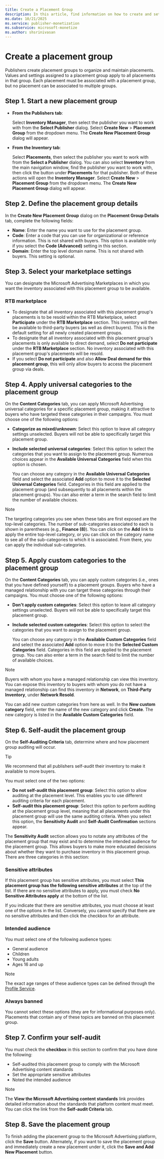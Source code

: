 ```yaml
---
title: Create a Placement Group
description: In this article, find information on how to create and set up a placement group.
ms.date: 10/21/2025
ms.service: publisher-monetization
ms.subservice: microsoft-monetize
ms.author: shsrinivasan
---
```


# Create a placement group

Publishers create placement groups to organize and maintain placements. Values and settings assigned to a placement group apply to all placements in that group. Each placement must be associated with a placement group, but no placement can be associated to multiple groups.

## Step 1. Start a new placement group

- **From the Publishers tab**:

    Select **Inventory Manager**, then select the publisher you want to work with from the **Select Publisher** dialog. Select **Create New** > **Placement Group** from the dropdown menu. The **Create New Placement Group** dialog will appear.

- **From the Inventory tab**:

    Select **Placements**, then select the publisher you want to work with from the **Select a Publisher** dialog. You can also select **Inventory** from the main navigation window, find the publisher you want to work with, then click the button under **Placements** for that publisher. Both of these actions will open the **Inventory Manager**. Select **Create New** > **Placement Group** from the dropdown menu. The **Create New Placement Group** dialog will appear.

## Step 2. Define the placement group details

In the **Create New Placement Group** dialog on the **Placement Group Details** tab, complete the following fields:

- **Name**: Enter the name you want to use for the placement group.
- **Code**: Enter a code that you can use for organizational or reference information. This is not shared with buyers. This option is available only if you select the **Code (Advanced)** setting in this section.
- **Domain**: Enter the top level domain name. This is not shared with buyers. This setting is optional.

## Step 3. Select your marketplace settings

You can designate the Microsoft Advertising Marketplaces in which you want the inventory associated with this placement group to be available.

### RTB marketplace

- To designate that all inventory associated with this placement group's placements is to be resold within the RTB Marketplace, select **Participate** under the **RTB Marketplace** section. This inventory will then be available to third-party buyers (as well as direct buyers). This is the default setting for all newly created placement groups.
- To designate that all inventory associated with this placement group's placements is only available to direct demand, select **Do not participate** under the **RTB Marketplace** section. No inventory associated with this placement group's placements will be resold.
- If you select **Do not participate** and also **Allow Deal demand for this placement group**, this will only allow buyers to access the placement group via deals.

## Step 4. Apply universal categories to the placement group

On the **Content Categories** tab, you can apply Microsoft Advertising universal categories for a specific placement group, making it attractive to buyers who have targeted these categories in their campaigns. You must choose one of the following options:

- **Categorize as mixed/unknown**: Select this option to leave all category settings unselected. Buyers will not be able to specifically target this placement group.

- **Include selected universal categories**: Select this option to select the categories that you want to assign to the placement group. Numerous choices appear in the **Available Universal Categories** field when this option is chosen.

  You can choose any category in the **Available Universal Categories** field and select the associated **Add** option to move it to the **Selected Universal Categories** field. Categories in this field are applied to the placement group (and subsequently to all placements within the placement groups). You can also enter a term in the search field to limit the number of available choices.

> [!NOTE]
> The targeting categories you see when these tabs are first exposed are the top-level categories. The number of sub-categories associated to each is shown in parentheses (e.g., **Finance (8)**). You can click on the **Add** link to apply the entire top-level category, or you can click on the category name to see all of the sub-categories to which it is associated. From there, you can apply the individual sub-categories.

## Step 5. Apply custom categories to the placement group

On the **Content Categories** tab, you can apply custom categories (i.e., ones that you have defined yourself) to a placement groups. Buyers who have a managed relationship with you can target these categories through their campaigns. You must choose one of the following options:

- **Don't apply custom categories**: Select this option to leave all category settings unselected. Buyers will not be able to specifically target this placement group.

- **Include selected custom categories**: Select this option to select the categories that you want to assign to the placement group.

  You can choose any category in the **Available Custom Categories** field and select the associated **Add** option to move it to the **Selected Custom Categories** field. Categories in this field are applied to the placement group. You can also enter a term in the search field to limit the number of available choices.

> [!NOTE]
> Buyers with whom you have a managed relationship can view this inventory. You can expose this inventory to buyers with whom you do not have a managed relationship can find this inventory in **Network**, on **Third-Party Inventory**, under **Network Resold**.

You can add new custom categories from here as well. In the **New custom category** field, enter the name of the new category and click **Create**. The new category is listed in the **Available Custom Categories** field.

## Step 6. Self-audit the placement group

On the **Self-Auditing Criteria** tab, determine where and how placement group auditing will occur.

> [!TIP]
> We recommend that all publishers self-audit their inventory to make it available to more buyers.

You must select one of the two options:

- **Do not self-audit this placement group**: Select this option to allow auditing at the placement level. This enables you to use different auditing criteria for each placement.
- **Self-audit this placement group**: Select this option to perform auditing at the placement group level, meaning that all placements under this placement group will use the same auditing criteria. When you select this option, the **Sensitivity Audit** and **Self-Audit Confirmation** sections appear.

The **Sensitivity Audit** section allows you to notate any attributes of the placement group that may exist and to determine the intended audience for the placement group. This allows buyers to make more educated decisions about whether they want to purchase inventory in this placement group. There are three categories in this section:

### Sensitive attributes

If this placement group has sensitive attributes, you must select **This placement group has the following sensitive attributes** at the top of the list. If there are no sensitive attributes to apply, you must check **No Sensitive Attributes apply** at the bottom of the list.

If you indicate that there are sensitive attributes, you must choose at least one of the options in the list. Conversely, you cannot specify that there are no sensitive attributes and then click the checkbox for an attribute.

### Intended audience

You must select one of the following audience types:

- General audience
- Children
- Young adults
- Ages 16 and up

> [!NOTE]
> The exact age ranges of these audience types can be defined through the [Profile Service](../digital-platform-api/profile-service.md).

### Always banned

You cannot select these options (they are for informational purposes only). Placements that contain any of these topics are banned on this placement group.

## Step 7. Confirm your self-audit

You must check the **checkbox** in this section to confirm that you have done the following:

- Self-audited this placement group to comply with the Microsoft Advertising content standards
- Set the appropriate sensitive attributes
- Noted the intended audience

> [!NOTE]
> The **View the Microsoft Advertising content standards** link provides detailed information about the standards that platform content must meet. You can click the link from the **Self-audit Criteria** tab.

## Step 8. Save the placement group

To finish adding the placement group to the Microsoft Advertising platform, click the **Save** button. Alternately, if you want to save the placement group and immediately create a new placement under it, click the **Save and Add New Placement** button.
